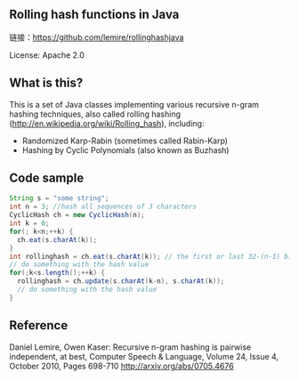 ## Rolling hash functions in Java
链接：https://github.com/lemire/rollinghashjava

License: Apache 2.0

## What is this?

This is a set of Java classes implementing various recursive n-gram hashing techniques, also called rolling hashing (http://en.wikipedia.org/wiki/Rolling_hash), including:

* Randomized Karp-Rabin (sometimes called Rabin-Karp)
* Hashing by Cyclic Polynomials (also known as Buzhash)


## Code sample

```java
String s = "some string";
int n = 3; //hash all sequences of 3 characters
CyclicHash ch = new CyclicHash(n);
int k = 0;
for(; k<n;++k) {
  ch.eat(s.charAt(k));
}
int rollinghash = ch.eat(s.charAt(k)); // the first or last 32-(n-1) bits are strongly universal
// do something with the hash value
for(;k<s.length();++k) {
  rollinghash = ch.update(s.charAt(k-n), s.charAt(k));
  // do something with the hash value
}
```

## Reference 

Daniel Lemire, Owen Kaser: Recursive n-gram hashing is pairwise independent, at best, Computer Speech & Language, Volume 24, Issue 4, October 2010, Pages 698-710 http://arxiv.org/abs/0705.4676
